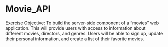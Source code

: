 # Movie_API 
 Exercise Objective: To build the server-side component of a “movies” web
      application. This will provide users with access to information about
      different movies, directors, and genres. Users will be able to sign
      up, update their personal information, and create a list of their favorite
      movies.
